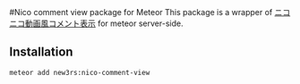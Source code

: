 #Nico comment view package for Meteor
This package is a wrapper of [ニコニコ動画風コメント表示](https://github.com/y-ich/nico-comment-view) for meteor server-side.

## Installation

`meteor add new3rs:nico-comment-view`
